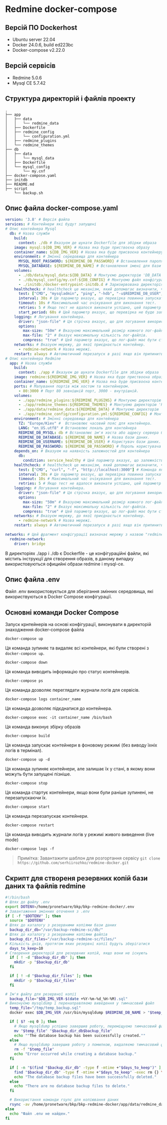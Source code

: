 # Redmine docker-compose

## Версій ПО Dockerhost

 - Ubuntu server 22.04
 - Docker 24.0.6, build ed223bc
 - Docker-compose v2.22.0

## Версій сервісів

 - Redmine 5.0.6
 - Mysql CE 5.7.42

## Структура директорій і файлів проекту 

```
.
├── app
│   ├── data
│   │   └── redmine_data
│   ├── Dockerfile
│   ├── redmine_config
│   │   └── configuration.yml
│   ├── redmine_plugins
│   └── redmine_themes
├── db
│   ├── data
│   │   └── mysql_data
│   ├── Dockerfile
│   └── mysql_config
│       └── my.cnf
├── docker-compose.yaml
├── initdb
├── README.md
├── script
    └── backup.sh
```

## Опис файла docker-compose.yaml
```yaml
version: '3.8' # Версія файла
services: # Контейнери які будут запущені
# Опис контейнера Mysql
  db: # Назва служби
    build:
      context: ./db # Вказуєм де шукати Dockerfile для збірки образа 
    image: mysql:${DB_IMG_VER} # Назва яка буде приствоєна образу
    container_name: ${DB_IMG_VER} # Назва яка буде присвоєна контейнеру.
    environment: # Змінні середовища для контейнера
      MYSQL_ROOT_PASSWORD: ${REDMINE_DB_PASSWORD} # Встановлення пароля для кореневого користувача MySQL
      MYSQL_DATABASE: ${REDMINE_DB_NAME} # Встановлення імені для бази даних
    volumes:
      - ./db/data/mysql_data:${DB_DATA} # Монтуємо директорію 'DB_DATA' на хості, для збереження даних.
      - ./db/mysql_config/my.cnf:${DB_CONFIG} # Монтуємо файл конфігурацій.
      - ./initdb:/docker-entrypoint-initdb.d # Заризирвована директорія для ініціалізації бази даних MySQL під час створення контейнера. Файли, розміщені в цій директорії на хості, будуть виконані під час запуску контейнера і можуть містити SQL-запити для створення початкових даних в базі даних.
    healthcheck: # healthcheck це механізм, який допомагає визначити, чи працює контейнер коректно
      test: ["CMD", "mysqladmin", "ping", "-hdb", "-u$REDMINE_DB_USER", "-p$REDMINE_DB_PASSWORD"] # Команда яка перевіряю доступності бази даних.
      interval: 30s # Це параметр вказує, що перевірка повинна запускатися кожні 30 секунд.
      timeout: 10s # Максимальний час очікування для виконання тест.
      retries: 5 # Якщо тест не вдалося виконати успішно, цей параметр вказує, що буде спробовано ще 5 разів перед тим, як контейнер буде визнаний несправним.
      start_period: 60s # Цей параметр вказує, що перевірка не буде запущена протягом перших 60 секунд після запуску контейнера. Це портібно для того щоб контейнері встиг запуститись сервіс.
    logging: # Логування контейнера.
      driver: "json-file" # Ця стрічка вказує, що для логування використовується JSON-файловий драйвер. JSON-файловий драйвер записує логи в JSON-форматі у файлову систему хоста.
      options:
        max-size: "50m" # Вказуємо максимальний розмір кожного лог-файлу.
        max-file: "2" # Вказує максимальну кількість лог-файлів.
        compress: "true" # Цей параметр вказує, що лог-файл має бути стиснутий (архівований)
    networks: # Вказуєм мережу, до якої приєднається контейнер.
      - redmine-network # Назва мережі.
    restart: always # Автоматичний перезапуск в разі якщо він припинить роботу.
# Опис контейнера Redmine
  app: # Назва служби
    build:
      context: ./app # Вказуєм де шукати Dockerfile для збірки образа 
    image: redmine:${REDMINE_IMG_VER} # Назва яка буде приствоєна образу
    container_name: ${REDMINE_IMG_VER} # Назва яка буде присвоєна контейнеру.
    ports: # Мапування портів між хостом та контейнером.
      - 80:3000 # Порт 80 зовнішній порт, 3000 - внутрішній.
    volumes:
      - ./app/redmine_plugins:${REDMINE_PLUGINS} # Монтуємо директорію 'REDMINE_PLUGINS' на хості, для збереження даних плагінів.
      - ./app/redmine_themes:${REDMINE_THEMES} # Монтуємо директорію 'REDMINE_THEMES' на хості, для збереження даних тем.
      - ./app/data/redmine_data:${REDMINE_DATA} # Монтуємо директорію 'REDMINE_DATA' на хості, для збереження даних.
      - ./app/redmine_config/configuration.yml:${REDMINE_CONFIG} # Монтуємо файл конфігурацій, в даному випадку прописана конфігурація для поштового сервира.
    environment: # Змінні середовища для контейнера
      TZ: "Europe/Kiev" #  Встановлює часовий пояс для контейнера.
      LANG: "en_US.utf8" # Встановлює локаль для контейнера
      REDMINE_DB_MYSQL: db # Встановлює ім'я хоста або адресу сервера бази даних, яка пов'язана з контейнером. У нашому випадку, ім'я хоста "db". 
      REDMINE_DB_DATABASE: ${REDMINE_DB_NAME} # Назва бази даних.
      REDMINE_DB_USERNAME: ${REDMINE_DB_USER} # Користувач бази даних.
      REDMINE_DB_PASSWORD: ${REDMINE_DB_PASSWORD} # Пороль користувача бази даних.
    depends_on: # Вказуєм на наявність залежностей для контейнера
      db:
        condition: service_healthy # Цей параметр вказує, що залежність буде враховувати стан контейнера "db". Контейнер Redmine буде чекати, доки контейнер "db" не прйде тест (healthy), перш ніж виконувати свої операції.
    healthcheck: # healthcheck це механізм, який допомагає визначити, чи працює контейнер коректно
      test: ["CMD", "curl", "-f", "http://localhost:3000"] # Команда яка перевіряю доступності сервіса на порту 3000
      interval: 30s # Це параметр вказує, що перевірка повинна запускатися кожні 30 секунд.
      timeout: 10s # Максимальний час очікування для виконання тест.
      retries: 5 # Якщо тест не вдалося виконати успішно, цей параметр вказує, що буде спробовано ще 5 разів перед тим, як контейнер буде визнаний несправним.
    logging: # Логування контейнера.
      driver: "json-file" # Ця стрічка вказує, що для логування використовується JSON-файловий драйвер. JSON-файловий драйвер записує логи в JSON-форматі у файлову систему хоста.
      options:
        max-size: "50m" # Вказуємо максимальний розмір кожного лог-файлу.
        max-file: "2" # Вказує максимальну кількість лог-файлів.
        compress: "true" # Цей параметр вказує, що лог-файл має бути стиснутий (архівований)
    networks: # Вказуєм мережу, до якої приєднається контейнер.
      - redmine-network # Назва мережі.
    restart: always # Автоматичний перезапуск в разі якщо він припинить роботу.
    
networks: # Цей фрагмент конфігурації визначає мережу з назвою "redmine-network" і встановлює для неї драйвер "bridge", І визначає мережу як глобальну, до якої можуть приєднатися всі контейнери в проекті.
  redmine-network:
    driver: bridge
```
В директоріях ./app і ./db є Dockerfile - це конфігураційні файли, які містить інструкції для створення образів, в даному випадку використовуються официйні образи redmine і mysql-ce.

## Опис файла .env 
Файл .env використовується для зберігання змінних середовища, які використвуються в Docker Compose конфігурації.

## Основні команди Docker Compose

Запуск крнтейнерів на основі конфігурації, виконувати в директорій знаходження docker-compose файла
```
docker-compose up
```
Ця команда зупиняє та видаляє всі контейнери, які були створені з `docker-compose up`.
```
docker-compose down
```
Ця команда виводить інформацію про статус контейнерів.
```
docker-compose ps
```
Ця команда дозволяє переглядати журнали логів для сервісів.
```
docker-compose logs container_name
```
Ця команда дозволяє підєднатися до контейнера.
```
docker-compose exec -it container_name /bin/bash
```
Ця команда виконує збірку образів
```
docker-compose build
```
Ця команда запускає контейнери в фоновому режимі (без виводу їхніх логів в термінал).
```
docker-compose up -d
```
Ця команда зупиняє контейнери, але залишає їх у стані, в якому вони можуть бути запущені пізніше.
```
docker-compose stop
```
Ця команда стартує контейнери, якщо вони були раніше зупинені, не перезапускаючи їх.
```
docker-compose start
```
Ця команда перезапускає контейнери.
```
docker-compose restart
```
Ця команда виводить журнали логів у режимі живого виведення (live mode)
```
docker-compose logs -f 
```
> Примітка: Завантажити шаблон для розгортання сервісу `git clone https://github.com/serhiirozhko/redmine-docker.git`

## Скрипт для створеня резервних копій бази даних та файлів redmine

```bash
#!/bin/bash
# Шлях до файлу .env
export DOTENV=/home/pronetware/bkp/bkp-redmine-docker/.env
# Завантаження змінних оточення з .env
if [ -f "$DOTENV" ]; then
  source "$DOTENV"
# Шлях до каталогу з резервними копіями бази даних
  backup_dir_db="/var/backup-redmine-sc/db/"
# Шлях до каталогу з резервними копіями файлів
  backup_dir_files="/var/backup-redmine-sc/files/"
# Кількість днів, протягом яких резервні копії будуть зберігатися
  days_to_keep=10
# Створення директорій для резервних копій, якщо вони не існують
  if [ ! -d "$backup_dir_db" ]; then
    mkdir -p "$backup_dir_db"
  fi

  if [ ! -d "$backup_dir_files" ]; then
    mkdir -p "$backup_dir_files"
  fi

# Ім'я файлу для резервної копії
  backup_file="$DB_IMG_VER-$(date +%Y-%m-%d_%H-%M).sql"
# Виконуємо mysqldump і перенаправляємо виведення у тимчасовий файл
  temp_file="/tmp/temp_backup.sql"
  docker exec $DB_IMG_VER /usr/bin/mysqldump $REDMINE_DB_NAME > "$temp_file"

  if [ $? -eq 0 ]; then
    # Якщо mysqldump успішно завершив роботу, переміщуємо тимчасовий файл у місцезнаходження резервної копії
    mv "$temp_file" "$backup_dir_db$backup_file"
    echo ""The database backup has been successfully created.""
  else
    # Якщо mysqldump завершив роботу з помилкою, видаляємо тимчасовий файл
    rm -f "$temp_file"
    echo "Error occurred while creating a database backup."
  fi

  if [ -n "$(find "$backup_dir_db" -type f -mtime +"$days_to_keep")" ]; then
    find "$backup_dir_db" -type f -mtime +"$days_to_keep" -exec rm {} \;
    echo "The database backup files have been successfully deleted."
  else
    echo "There are no database backup files to delete."
  fi

  # Використання команди rsync для копіювання даних
  rsync -av /home/pronetware/bkp/bkp-redmine-docker/app/data/redmine_data $backup_dir_files
else
  echo "Файл .env не найден."
fi
```
